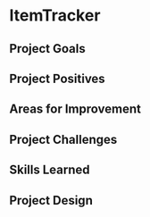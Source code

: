 # ItemTracker

## Project Goals


## Project Positives

## Areas for Improvement

## Project Challenges

## Skills Learned

## Project Design
